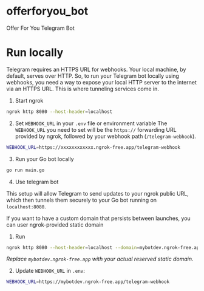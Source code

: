 # offerforyou_bot
Offer For You Telegram Bot

# Run locally

Telegram requires an HTTPS URL for webhooks. Your local machine, by default, serves over HTTP. So, to run your Telegram bot locally using webhooks, you need a way to expose your local HTTP server to the internet via an HTTPS URL. This is where tunneling services come in.

1. Start ngrok
```sh
ngrok http 8080 --host-header=localhost
```
2. Set `WEBHOOK_URL` in your `.env` file or environment variable
The `WEBHOOK_URL` you need to set will be the `https://` forwarding URL provided by ngrok, followed by your webhook path (`/telegram-webhook`).
```sh
WEBHOOK_URL=https://xxxxxxxxxxxx.ngrok-free.app/telegram-webhook
```
3. Run your Go bot locally
```sh
go run main.go
```
4. Use telegram bot

This setup will allow Telegram to send updates to your ngrok public URL, which then tunnels them securely to your Go bot running on `localhost:8080`.

If you want to have a custom domain that persists between launches, you can user ngrok-provided static domain

1. Run
```sh
ngrok http 8080 --host-header=localhost --domain=mybotdev.ngrok-free.app
```
*Replace `mybotdev.ngrok-free.app` with your actual reserved static domain.*

2. Update `WEBHOOK_URL` in `.env`:
```sh
WEBHOOK_URL=https://mybotdev.ngrok-free.app/telegram-webhook
```
